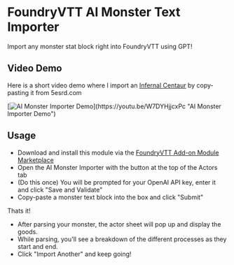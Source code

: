 # FoundryVTT AI Monster Text Importer

Import any monster stat block right into FoundryVTT using GPT!

## Video Demo
Here is a short video demo where I import an [Infernal Centaur](https://www.5esrd.com/database/creature/infernal-centaur/) by copy-pasting it from 5esrd.com

[![AI Monster Importer Demo]([https://img.youtube.com/vi/StTqXEQ2l-Y/0.jpg](https://i9.ytimg.com/vi_webp/W7DYHjjcxPc/mq3.webp?sqp=CPT6iq4G-oaymwEmCMACELQB8quKqQMa8AEB-AH-CYACzgWKAgwIABABGH8gEygVMA8=&rs=AOn4CLA6FBuEBGOA6mNXGAh1Rtgtjl4jEA))](https://youtu.be/W7DYHjjcxPc "AI Monster Importer Demo")

## Usage
- Download and install this module via the [FoundryVTT Add-on Module Marketplace](https://foundryvtt.com/packages/modules "FoundryVTT Modules")
- Open the AI Monster Importer with the button at the top of the Actors tab
- (Do this once) You will be prompted for your OpenAI API key, enter it and click "Save and Validate"
- Copy-paste a monster text block into the box and click "Submit"

Thats it!

- After parsing your monster, the actor sheet will pop up and display the goods.
- While parsing, you'll see a breakdown of the different processes as they start and end.
- Click "Import Another" and keep going!
